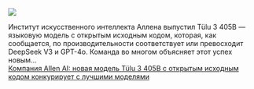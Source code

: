 <!--2025-02-01 08:29:54-->
<div class="yb">
  <div class="rss smaller1 habr"><img src="https://habrastorage.org/getpro/habr/upload_files/d91/c5c/7b1/d91c5c7b116182d78b527e4a4c75c823.png" /><p>Институт искусственного интеллекта Аллена выпустил Tülu 3 405B — языковую модель с открытым исходным кодом, которая, как сообщается, по производительности соответствует или превосходит DeepSeek V3 и GPT-4o.&nbsp;Команда во многом объясняет этот успех новым... <br><a class="light" href="https://habr.com/ru/companies/bothub/news/878556/?utm_source=habrahabr&utm_medium=rss&utm_campaign=878556">Компания Allen AI: новая модель Tülu 3 405B с открытым исходным кодом конкурирует с лучшими моделями</a></div>
</div>
